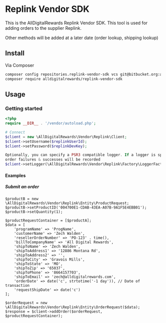 # Replink Vendor SDK

This is the AllDigitalRewards Replink Vendor SDK. This tool is used 
for adding orders to the supplier Replink.

Other methods will be added at a later date (order lookup, shipping lookup)

## Install

Via Composer

``` bash
composer config repositories.replink-vendor-sdk vcs git@bitbucket.org:alldigitalrewards/replink-vendor-sdk.git
composer require alldigitalrewards/replink-vendor-sdk
```

## Usage
### Getting started
``` php
<?php
require __DIR__ . '/vendor/autoload.php';

# Connect
$client = new \AllDigitalRewards\Vendor\Replink\Client;
$client->setUsername($replinkUserId);
$client->setPassword($replinkDevKey);

Optionally, you can specify a PSR3 compatible logger. If a logger is specified, 
order failures & successes will be recorded 
$client->setLogger(\AllDigitalRewards\Vendor\Replink\Factory\LoggerFactory::getInstance());
```

#### Examples
##### Submit an order
```
$productB = new \AllDigitalRewards\Vendor\Replink\Entity\ProductRequest;
$productB->setProductID('004700E1-CDAB-43EA-A07B-9A1F5E4EBB01');
$productB->setQuantity(1);

$productRequestContainer = [$productA];
$data = [
    'programName' => 'ProgName',
    'customerName' => 'Zech Walden',
    'resellerOrderNumber' => 'PO-123' . time(),
    'billToCompanyName' => 'All Digital Rewards',
    'shipToName' => 'Zech Walden',
    'shipToAddress1' => '12886 Montana Rd',
    'shipToAddress2' => '',
    'shipToCity' => 'Gravois Mills',
    'shipToState' => 'MO',
    'shipToZip' => '65037',
    'shipToPhone' => '8664157703',
    'shipToEmail' => 'zech@alldigitalrewards.com',
    'orderDate' => date('c', strtotime('-1 day')), // Date of transaction
    'requestShipDate' => date('c')
];

$orderRequest = new \AllDigitalRewards\Vendor\Replink\Entity\OrderRequest($data);
$response = $client->addOrder($orderRequest, $productRequestContainer);
```